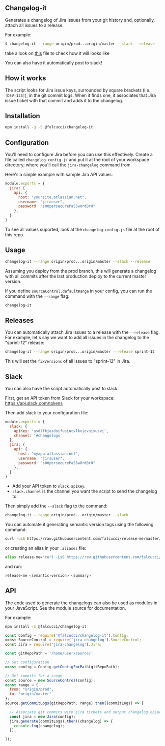 Changelog-it
------------------------

Generates a changelog of Jira issues from your git history and, optionally, attach all issues to a release.

For example:

```bash
$ changelog-it --range origin/prod...origin/master --slack --release
```

take a look on [this](https://github.com/falcucci/changelog-it/blob/master/changelog.example.md) file to check how it will looks like


You can also have it automatically post to slack!

## How it works

The script looks for Jira issue keys, surrounded by square brackets (i.e. `[DEV-123]`), in the git commit logs. When it finds one, it associates that Jira issue ticket with that commit and adds it to the changelog.


## Installation

```bash
npm install -g -S @falcucci/changelog-it
```


## Configuration

You'll need to configure Jira before you can use this effectively. Create a file called `changelog.config.js` and put it at the root of your workspace directory; where you'll call the `jira-changelog` command from.

Here's a simple example with sample Jira API values:

```javascript
module.exports = {
  jira: {
    api: {
      host: "yoursite.atlassian.net",
      username: "jirauser",
      password: "s00persecurePa55w0rdBr0"
    },
  }
}
```

To see all values suported, look at the `changelog.config.js` file at the root of this repo.

## Usage

```bash
changelog-it --range origin/prod...origin/master --slack --release
```

Assuming you deploy from the prod branch, this will generate a changelog with all commits after the last production deploy to the current master version.

If you define `sourceControl.defaultRange` in your config, you can run the command with the `--range` flag:

```bash
changelog-it
```

## Releases

You can automatically attach Jira issues to a release with the `--release` flag. For example, let's say we want to add all issues in the changelog to the "sprint-12" release:

```bash
changelog-it --range origin/prod...origin/master --release sprint-12
```

This will set the `fixVersions` of all issues to "sprint-12" in Jira.

## Slack

You can also have the script automatically post to slack.

First, get an API token from Slack for your workspace:
https://api.slack.com/tokens

Then add slack to your configuration file:

```javascript
module.exports = {
  slack: {
    apiKey: 'asdlfkjasdoifuoiucvlkxjcvoixucvi',
    channel: '#changelogs'
  },
  jira: {
    api: {
      host: "myapp.atlassian.net",
      username: "jirauser",
      password: "s00persecurePa55w0rdBr0"
    },
  }
}
```

 * Add your API token to `slack.apiKey`.
 * `slack.channel` is the channel you want the script to send the changelog to.

Then simply add the `--slack` flag to the command:

```bash
changelog-it --range origin/prod...origin/master --slack
```

You can automate it generating semantic version tags using the following command:
```bash
curl -LsS https://raw.githubusercontent.com/falcucci/release-me/master/changelog-it.sh | bash -s <semantic-version> <summary>
```
or creating an alias in your `.aliases` file:
```bash
alias release-me='curl -LsS https://raw.githubusercontent.com/falcucci/release-me/master/changelog-it.sh | bash -s $1 $2'
```
and run:
```bash
release-me <semantic-version> <summary>
```

## API
The code used to generate the changelogs can also be used as modules in your JavaScript.
See the module source for documentation.

For example:

```bash
npm install -S @falcucci/changelog-it
```

```javascript
const Config = require('@falcucci/changelog-it').Config;
const SourceControl = require('jira-changelog').SourceControl;
const Jira = require('jira-changelog').Jira;

const gitRepoPath = '/home/user/source/'

// Get configuration
const config = Config.getConfigForPath(gitRepoPath);

// Get commits for a range
const source = new SourceControl(config);
const range = {
  from: "origin/prod",
  to: "origin/master"
};
source.getCommitLogs(gitRepoPath, range).then((commitLogs) => {

  // Associate git commits with jira tickets and output changelog object
  const jira = new Jira(config);
  jira.generate(commitLogs).then((changelog) => {
    console.log(changelog);
  });

});
```

